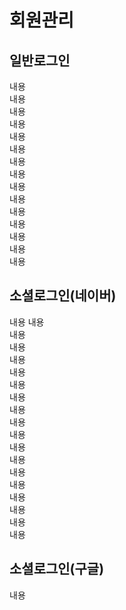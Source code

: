 # 회원관리
## 일반로그인
내용  
내용  
내용  
내용  
내용  
내용  
내용  
내용  
내용  
내용  
내용  
내용  
내용  
내용  
내용  
## 소셜로그인(네이버)
내용
내용  
내용  
내용  
내용  
내용  
내용  
내용  
내용  
내용  
내용  
내용  
내용  
내용  
내용  
내용  
내용  
내용  
내용  
## 소셜로그인(구글)
내용

